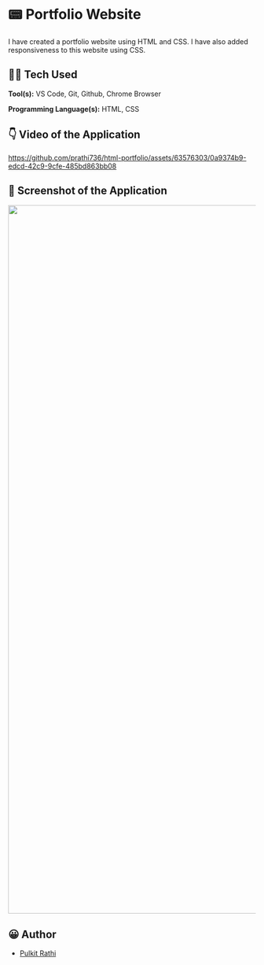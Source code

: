 # 📟 Portfolio Website

I have created a portfolio website using HTML and CSS. I have also added responsiveness to this website using CSS. 
## 👨‍💻 Tech Used 

**Tool(s):**  VS Code, Git, Github, Chrome Browser

**Programming Language(s):** HTML, CSS

## 👇 Video of the Application



https://github.com/prathi736/html-portfolio/assets/63576303/0a9374b9-edcd-42c9-9cfe-485bd863bb08




## 📸 Screenshot of the Application

<!--<img  alt="HTML-Portfolio" src="https://github.com/prathi736/html-portfolio/assets/63576303/94f7b76f-8cd3-45c8-abbc-8164d6ff18d6">-->

<p align="center">
  <img src="https://github.com/prathi736/html-portfolio/assets/63576303/94f7b76f-8cd3-45c8-abbc-8164d6ff18d6" alt="Screenshot" width="1440"/>
</p>

## 😀 Author

- [Pulkit Rathi](https://github.com/prathi736)
